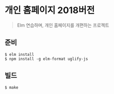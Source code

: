 # 개인 홈페이지 2018버전

> Elm 연습하며, 개인 홈페이지를 개편하는 프로젝트

## 준비

    $ elm install
    $ npm install -g elm-format uglify-js

## 빌드

    $ make
